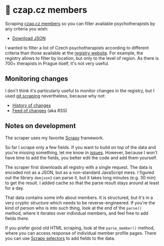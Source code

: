 # 💆 czap.cz members

Scraping [czap.cz members](https://czap.cz/adresar) so you can filter available psychotherapists by any criteria you wish:

-   [Download JSON](https://raw.githubusercontent.com/honzajavorek/czap/main/items.json)

I wanted to filter a list of Czech psychotherapists according to different criteria than those available at the [registry website](https://czap.cz/adresar). For example, the registry allows to filter by location, but only to the level of region. As there is 700+ therapists in Prague itself, it's not very useful.

## Monitoring changes

I don't think it's particularly useful to monitor changes in the registry, but I used [git scraping](https://simonwillison.net/2020/Oct/9/git-scraping/) nevertheless, because why not:

-   [History of changes](https://github.com/honzajavorek/czap/commits/main/items.json)
-   [Feed of changes](https://github.com/honzajavorek/czap/commits/main.atom) (aka RSS)

## Notes on development

The scraper uses my favorite [Scrapy](https://docs.scrapy.org/) framework.

So far I scrape only a few fields.
If you want to build on top of the data and you're missing something, let me know in [issues](https://github.com/honzajavorek/czap/issues).
However, because I won't have time to add the fields, you better edit the code and add them yourself.

The scraper first downloads all registry with a single request.
The data is encoded not as a JSON, but as a non-standard JavaScript mess.
I figured out the library `demjson3` can parse it, but it takes long minutes (e.g. 30 min) to get the result.
I added cache so that the parse result stays around at least for a day.

That data contains some info about members.
It is structured, but it's in a very cryptic structure which needs to be reverse-engineered.
If you're the kind of person who is into such thing, look at the end of the `parse()` method, where it iterates over individual members, and feel free to add fields there.

If you prefer good old HTML scraping, look at the `parse_member()` method, where you can access response of individual member profile pages.
There you can use [Scrapy selectors](https://docs.scrapy.org/en/latest/topics/selectors.html) to add fields to the data.
